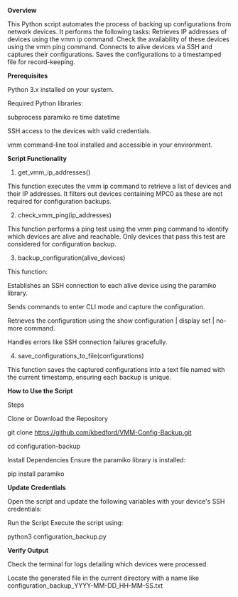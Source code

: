 **Overview**

This Python script automates the process of backing up configurations from network devices. It performs the following tasks: Retrieves IP addresses of devices using the vmm ip command. Check the availability of these devices using the vmm ping command. Connects to alive devices via SSH and captures their configurations. Saves the configurations to a timestamped file for record-keeping.

**Prerequisites**

Python 3.x installed on your system.

Required Python libraries:

  subprocess
  paramiko
  re
  time
  datetime

SSH access to the devices with valid credentials.

vmm command-line tool installed and accessible in your environment.

**Script Functionality**

1. get_vmm_ip_addresses()

This function executes the vmm ip command to retrieve a list of devices and their IP addresses. It filters out devices containing MPC0 as these are not required for configuration backups.

2. check_vmm_ping(ip_addresses)

This function performs a ping test using the vmm ping command to identify which devices are alive and reachable. Only devices that pass this test are considered for configuration backup.

3. backup_configuration(alive_devices)

This function:

Establishes an SSH connection to each alive device using the paramiko library.

Sends commands to enter CLI mode and capture the configuration.

Retrieves the configuration using the show configuration | display set | no-more command.

Handles errors like SSH connection failures gracefully.

4. save_configurations_to_file(configurations)

This function saves the captured configurations into a text file named with the current timestamp, ensuring each backup is unique.

**How to Use the Script**

Steps

Clone or Download the Repository

git clone https://github.com/kbedford/VMM-Config-Backup.git

  cd configuration-backup

  Install Dependencies
  Ensure the paramiko library is installed:

  pip install paramiko

**Update Credentials**

Open the script and update the following variables with your device's SSH credentials:

Run the Script
Execute the script using:

python3 configuration_backup.py

**Verify Output**

Check the terminal for logs detailing which devices were processed.

Locate the generated file in the current directory with a name like configuration_backup_YYYY-MM-DD_HH-MM-SS.txt
